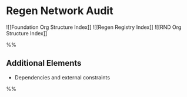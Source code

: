# Regen Network Audit

![[Foundation Org Structure Index]]
![[Regen Registry Index]]
![[RND Org Structure Index]]





%%
## Additional Elements
- Dependencies and external constraints

%%